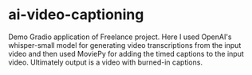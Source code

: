 # ai-video-captioning
Demo Gradio application of Freelance project.
Here I used OpenAI's whisper-small model for generating video transcriptions from the input video and then used MoviePy for adding the timed captions to the input video. Ultimately output is a video with burned-in captions.

